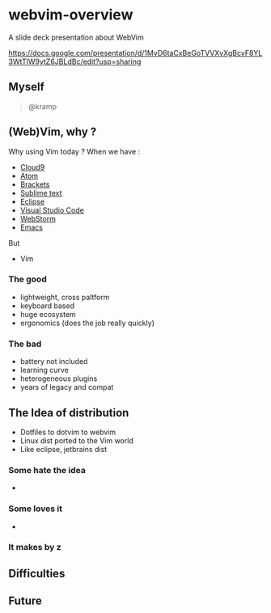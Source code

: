 # webvim-overview
A slide deck presentation about WebVim

https://docs.google.com/presentation/d/1MvD6taCxBeGoTVVXvXgBcvF8YL3WtTlW9ytZ6JBLdBc/edit?usp=sharing
## Myself

> @kramp

## (Web)Vim, why ?

Why using Vim today ?
When we have :

 - [Cloud9](https://c9.io/)
 - [Atom](https://atom.io/)
 - [Brackets](http://brackets.io/)
 - [Sublime text](https://www.sublimetext.com/)
 - [Eclipse](https://eclipse.org/)
 - [Visual Studio Code](http://code.visualstudio.com)
 - [WebStorm](https://www.jetbrains.com/webstorm/specials/webstorm/webstorm.html)
 - [Emacs](https://www.gnu.org/software/emacs/)

But

 - Vim

### The good

 - lightweight, cross paltform
 - keyboard based
 - huge ecosystem
 - ergonomics (does the job really quickly)

### The bad

 - battery not included
 - learning curve
 - heterogeneous plugins
 - years of legacy and compat


## The Idea of distribution

 - Dotfiles to dotvim to webvim
 - Linux dist ported to the Vim world
 - Like eclipse, jetbrains dist

### Some hate the idea
 -

### Some loves it
 -

### It makes by z
## Difficulties

## Future
